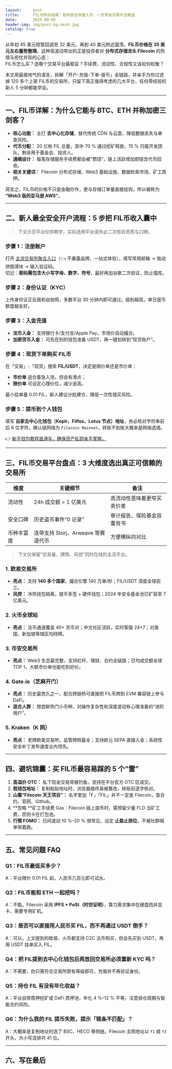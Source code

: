 ```yaml
---
layout:     post
title:      FIL币购买指南：如何安全快速入手，一文学会交易平台甄选
date:       2025-09-05
header-img: img/post-bg-desk.jpg
catalog: true
---
```


从年初 45 美元短暂回调至 32 美元，再到 40 美元附近震荡，**FIL币价格在 35 美元左右蓄势整理**。这种高波动带出的正是投资者对 **分布式存储龙头 Filecoin** 的热情与担忧并存的心态：  
FIL币怎么买？选哪个交易平台最稳妥？手续费、流动性、合规性又该如何权衡？

本文用最接地气的语言，拆解「开户-充值-下单-提币」全链路，并亲手为你过滤掉 120 多个上架 FIL币的交易所，只留下真正值得考虑的几大平台，任何零经验的新人 5 分钟都能学会。

---

## 一、FIL币详解：为什么它能与 BTC、ETH 并称加密三剑客？

- **核心功能：** 主打 **去中心化存储**，替代传统 CDN 与云盘，降低数据丢失与审查风险。  
- **代币分配：** 20 亿枚 FIL 总量，其中 70 % 通过挖矿释放，15 % 归属开发团队，剩余用于基金会、投资人。  
- **通缩设计：** 每笔存储服务手续费都会被“燃烧”，链上活跃增加即隐含代币回收。  
- **相关关键词：** Filecoin 分布式存储、Web3 基础设施、数据检索市场、矿工质押。

简言之，FIL币的价格不只是金融炒作，更与存储订单量直接挂钩，所以被称为 **“Web3 版的亚马逊 AWS”**。

---

## 二、新人最全安全开户流程：5 步把 FIL币收入囊中

> 下文示范平台仅供教学，实际选用平台请务必二次核验资质与口碑。

### 步骤 1：注册账户  

打开 [主流交易所聚合入口](https://okxdog.com/)（👈 不暴露品牌，一站式体验），填写常用邮箱 → 拖动拼图滑块 → 输入验证码。  
切记：**密码需包含大小写字母、数字、符号**，最好再加谷歌二次验证，防止撞库。

### 步骤 2：身份认证（KYC）

上传身份证正反面和自拍照，多数平台 30 分钟内即可通过。级别越高，单日提币额度越友好。  

### 步骤 3：入金充值

- **法币入金：** 支持银行卡/支付宝/Apple Pay，市场价自动撮合。  
- **加密货币入金：** 可先在别的钱包准备 USDT，再一键划转到“现货账户”。

### 步骤 4：现货下单购买 FIL币

在「交易」-「现货」搜索 **FIL/USDT**，决定是限价单还是市价单：  
- **市价单** 适合着急入场，但会有滑点；  
- **限价单** 可设定心理价位，减少追高。  

最小挂单量 0.01 FIL，新人建议分批建仓，降低一次性错买风险。

### 步骤 5：提币到个人钱包

填写 **自家去中心化钱包（Keplr、Filfox、Lotus 节点）地址**，务必核对字符串前后 6 位字符，确认链网络为 `Filecoin Mainnet`，转账不到账大概率是网络选错。

👉 [新手钱包教程直通车，确保资产私钥亲手掌握。](https://okxdog.com/)

---

## 三、FIL币交易平台盘点：3 大维度选出真正可信赖的交易所

| 维度         | 关键细节                           | 备注                         |
|--------------|------------------------------------|------------------------------|
| 流动性       | 24h 成交额 > 1 亿美元              | 高流动性意味着更窄买卖价差   |
| 安全口碑     | 历史盗币事件“0 记录”               | 审计报告、保险基金双重背书   |
| 币种丰富度   | 连带支持 Storj、Arweave 等赛道代币 | 方便横纵向对比                |

> 下文仅保留“交易量、牌照、风控”同时在线的主流平台。

### 1. 欧易交易所  

- **亮点：** 支持 **140 多个国家**，撮合引擎 140 万单/秒；FIL/USDT 深度全球前三。  
- **风控：** 冷热钱包隔离，提币多签 + 硬件钱包；2024 年安全基金池已扩容至 7 亿美元。  

### 2. 火币全球站  

- **亮点：** 法币通道覆盖 40+ 货币对；中文社区活跃，实时客服 24×7；对美国、新加坡等辖区均持牌。  

### 3. 币安交易所  

- **亮点：** Web3 生态最完整，支持杠杆、理财、合约全链路；日均成交额全球 TOP 1，大额市价单也能吃到好价。  

### 4. Gate.io（芝麻开门）

- **亮点：** 历史最悠久之一，配合跨链桥可直接把 FIL币跨到 EVM 兼容链上参与 DeFi。  
- **适合人群：** 想尝鲜热门小币种，对操作复杂性和深度波动有心理准备的“进阶用户”。  

### 5. Kraken（K 网）

- **亮点：** 老牌欧美交易所，监管牌照最全；支持欧元 SEPA 直接入金；系统性安全补丁发布速度业内领先。  

---

## 四、避坑锦囊：买 FIL币最容易踩的 5 个“雷”

1. **高溢价 OTC：** 私下现金交易常被钓鱼，坚持在平台官方 OTC 区成交。  
2. **假钱包地址：** 复制粘贴地址时，浏览器插件易被篡改，转账前逐字核对。  
3. **山寨“Filecoin 天王项目”：** 名字里加「F」「FIL」并不一定是 Filecoin，查合约、官网、Github。  
4. **忽略 **矿工手续费 Gas：Filecoin 链上提币时，需预留少量 FLD 当矿工费，否则卡在打包池。  
5. **行情 FOMO：** 日间波动 10 %–20 % 很常见，设定 **止盈止损位**，不被社群喊单带着跑。

---

## 五、常见问题 FAQ

### Q1：FIL币最低买多少？  
A：平台限价 0.01 FIL 起，人民币几百元即可试水。

### Q2：FIL币能和 ETH 一起挖吗？  
A：不能。Filecoin 采用 **IPFS + PoSt（时空证明）**，算力需求集中在硬盘而非显卡，需要专用矿机。

### Q3：是否可以直接用人民币买 FIL，而不再通过 USDT 倒手？  
A：可以，上文提到的欧易、火币都支持 C2C 法币购买，但会先买到 USDT，再用 USDT 挂单买入 FIL。

### Q4：把 FIL提到去中心化钱包后再放回交易所必须重新 KYC 吗？  
A：不需要，你只需符合交易所原有等级即可，充值并不再验证身份。  

### Q5：持仓 FIL 有没有年化收益？  
A：平台自带质押挖矿或 DeFi 质押池，年化 4 %–12 % 不等，注意锁仓周期与智能合约风险。

### Q6：为什么我的 FIL 提币失败，提示「链条不匹配」？  
A：大概率是复制地址时选了 BSC、HECO 等侧链。Filecoin 主网地址以 `f1` 或 `f3` 开头，大小写混排共 41 位。

---

## 六、写在最后